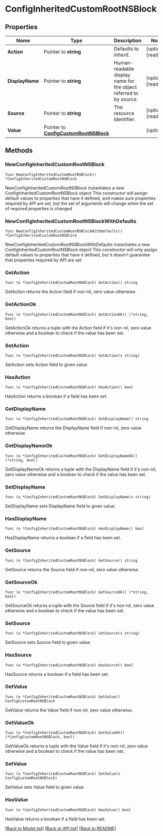 # ConfigInheritedCustomRootNSBlock

## Properties

Name | Type | Description | Notes
------------ | ------------- | ------------- | -------------
**Action** | Pointer to **string** | Defaults to _inherit_. | [optional] [readonly] 
**DisplayName** | Pointer to **string** | Human-readable display name for the object referred to by _source_. | [optional] [readonly] 
**Source** | Pointer to **string** | The resource identifier. | [optional] [readonly] 
**Value** | Pointer to [**ConfigCustomRootNSBlock**](ConfigCustomRootNSBlock.md) |  | [optional] 

## Methods

### NewConfigInheritedCustomRootNSBlock

`func NewConfigInheritedCustomRootNSBlock() *ConfigInheritedCustomRootNSBlock`

NewConfigInheritedCustomRootNSBlock instantiates a new ConfigInheritedCustomRootNSBlock object
This constructor will assign default values to properties that have it defined,
and makes sure properties required by API are set, but the set of arguments
will change when the set of required properties is changed

### NewConfigInheritedCustomRootNSBlockWithDefaults

`func NewConfigInheritedCustomRootNSBlockWithDefaults() *ConfigInheritedCustomRootNSBlock`

NewConfigInheritedCustomRootNSBlockWithDefaults instantiates a new ConfigInheritedCustomRootNSBlock object
This constructor will only assign default values to properties that have it defined,
but it doesn't guarantee that properties required by API are set

### GetAction

`func (o *ConfigInheritedCustomRootNSBlock) GetAction() string`

GetAction returns the Action field if non-nil, zero value otherwise.

### GetActionOk

`func (o *ConfigInheritedCustomRootNSBlock) GetActionOk() (*string, bool)`

GetActionOk returns a tuple with the Action field if it's non-nil, zero value otherwise
and a boolean to check if the value has been set.

### SetAction

`func (o *ConfigInheritedCustomRootNSBlock) SetAction(v string)`

SetAction sets Action field to given value.

### HasAction

`func (o *ConfigInheritedCustomRootNSBlock) HasAction() bool`

HasAction returns a boolean if a field has been set.

### GetDisplayName

`func (o *ConfigInheritedCustomRootNSBlock) GetDisplayName() string`

GetDisplayName returns the DisplayName field if non-nil, zero value otherwise.

### GetDisplayNameOk

`func (o *ConfigInheritedCustomRootNSBlock) GetDisplayNameOk() (*string, bool)`

GetDisplayNameOk returns a tuple with the DisplayName field if it's non-nil, zero value otherwise
and a boolean to check if the value has been set.

### SetDisplayName

`func (o *ConfigInheritedCustomRootNSBlock) SetDisplayName(v string)`

SetDisplayName sets DisplayName field to given value.

### HasDisplayName

`func (o *ConfigInheritedCustomRootNSBlock) HasDisplayName() bool`

HasDisplayName returns a boolean if a field has been set.

### GetSource

`func (o *ConfigInheritedCustomRootNSBlock) GetSource() string`

GetSource returns the Source field if non-nil, zero value otherwise.

### GetSourceOk

`func (o *ConfigInheritedCustomRootNSBlock) GetSourceOk() (*string, bool)`

GetSourceOk returns a tuple with the Source field if it's non-nil, zero value otherwise
and a boolean to check if the value has been set.

### SetSource

`func (o *ConfigInheritedCustomRootNSBlock) SetSource(v string)`

SetSource sets Source field to given value.

### HasSource

`func (o *ConfigInheritedCustomRootNSBlock) HasSource() bool`

HasSource returns a boolean if a field has been set.

### GetValue

`func (o *ConfigInheritedCustomRootNSBlock) GetValue() ConfigCustomRootNSBlock`

GetValue returns the Value field if non-nil, zero value otherwise.

### GetValueOk

`func (o *ConfigInheritedCustomRootNSBlock) GetValueOk() (*ConfigCustomRootNSBlock, bool)`

GetValueOk returns a tuple with the Value field if it's non-nil, zero value otherwise
and a boolean to check if the value has been set.

### SetValue

`func (o *ConfigInheritedCustomRootNSBlock) SetValue(v ConfigCustomRootNSBlock)`

SetValue sets Value field to given value.

### HasValue

`func (o *ConfigInheritedCustomRootNSBlock) HasValue() bool`

HasValue returns a boolean if a field has been set.


[[Back to Model list]](../README.md#documentation-for-models) [[Back to API list]](../README.md#documentation-for-api-endpoints) [[Back to README]](../README.md)


